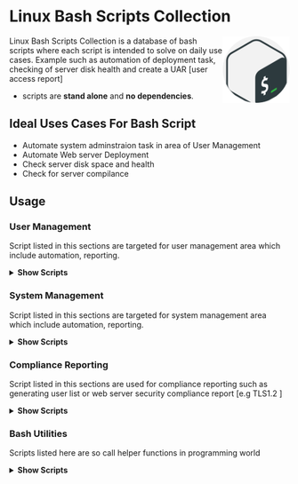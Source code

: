 # Linux Bash Scripts Collection


<img src="images/gnu-bash.png" align="right"
     alt="Linux Bash Scripts Collection by Leroy Leow Chee Keong" width="120" height="120">

Linux Bash Scripts Collection is a database of bash scripts where each script is intended to solve on daily use cases. Example such as automation of deployment task, checking of server disk health 
and create a UAR [user access report] 

* scripts are **stand alone** and **no dependencies**.

## Ideal Uses Cases For Bash Script

* Automate system adminstraion task in area of User Management
* Automate Web server Deployment
* Check server disk space and health
* Check for server compilance



## Usage

### User Management

Script listed in this sections are targeted for user management area which include automation, reporting. 
<details><summary><b>Show Scripts</b></summary>
<li><a href="/scripts/UserManagement/usermgt.sh" target="_self">Password Generator</a></li>

</details>


### System Management

Script listed in this sections are targeted for system management area which include automation, reporting. 
<details><summary><b>Show Scripts</b></summary>
<li><a href="/scripts/UserManagement/deply_LAMP.sh" target="_self">Deploy LAMP Stack</a></li>
<li><a href="/scripts/UserManagement/pingsweep.sh" target="_self">Scan for active host & print their IPs</a></li>


</details>

### Compliance Reporting

Script listed in this sections are used for compliance reporting such as generating user list or web server security compliance report [e.g TLS1.2 ] 
<details><summary><b>Show Scripts</b></summary>


</details>

### Bash Utilities

Scripts listed here are so call helper functions in programming world 
<details><summary><b>Show Scripts</b></summary>
<ul>
<li><a href="/scripts/BashUtilities/password_generator.sh" target="_self">Password Generator</a></li>
<li><a href="/scripts/BashUtilities/util_func_demo.sh" target="_self">Utility Functin Demo</a></li>
<li><a href="/scripts/BashUtilities/util_func.sh" target="_self">Utility Function</a></li>
</ul>
</details>
